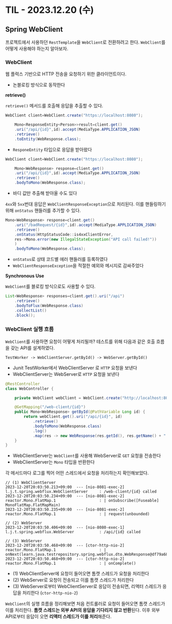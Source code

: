 # TIL - 2023.12.20 (수)

## Spring WebClient

프로젝트에서 사용하던 `RestTemplate`을 `WebClient`로 전환하려고 한다.
`WebClient`를 어떻게 사용해야 하는지 알아보자.

### WebClient

웹 플럭스 기반으로 HTTP 전송을 요청하기 위한 클라이언트이다.

- 논블로킹 방식으로 동작한다

**retrieve()**

`retrieve()` 메서드를 호출해 응답을 추출할 수 있다.

```java
WebClient client=WebClient.create("https://localhost:8080");

    Mono<ResponseEntity<Person>>result=client.get()
    .uri("/api/{id}",id).accept(MediaType.APPLICATION_JSON)
    .retrieve()
    .toEntity(WebResponse.class);
```

- `ResponeEntity` 타입으로 응답을 받아왔다

```java
WebClient client=WebClient.create("https://localhost:8080");

    Mono<WebResponse> response=client.get()
    .uri("/api/{id}",id).accept(MediaType.APPLICATION_JSON)
    .retrieve()
    .bodyToMono(WebResponse.class);
```

- 바디 값만 추출해 받아올 수도 있다

`4xx`와 `5xx`번대 응답은 `WebClientResponseException`으로 처리된다.
이를 핸들링하기 위해 `onStatus` 핸들러를 추가할 수 있다.

```java
Mono<WebResponse> response=client.get()
    .uri("/badRequest/{id}",id).accept(MediaType.APPLICATION_JSON)
    .retrieve()
    .onStatus(HttpStatusCode::is4xxClientError,
    res->Mono.error(new IllegalStateException("API call failed!"))
    )
    .bodyToMono(WebResponse.class);
```

- `onStatus`로 상태 코드별 에러 핸들러를 등록하였다
- `WebClientResponseException`을 적절한 예외와 메시지로 감싸주었다

**Synchronous Use**

`WebClient`를 블로킹 방식으로도 사용할 수 있다.

```java
List<WebResponse> responses=client.get().uri("/api")
    .retrieve()
    .bodyToFlux(WebResponse.class)
    .collectList()
    .block();
```

### WebClient 실행 흐름

`WebClient`를 사용하면 요청이 어떻게 처리될까?
테스트를 위해 다음과 같은 호출 흐름을 갖는 API를 설계하였다.

```
TestWorker -> WebClientServer.getById() -> WebServer.getById() 
```

- Junit TestWorker에서 WebClientServer 로 `HTTP` 요청을 보낸다
- WebClientServer는 WebServer로 `HTTP` 요청을 보낸다

```java
@RestController
class WebController {

    private WebClient webClient = WebClient.create("http://localhost:8080");

    @GetMapping("/web-client/{id}")
    public Mono<WebResponse> getById(@PathVariable Long id) {
        return webClient.get().uri("/api/{id}", id)
            .retrieve()
            .bodyToMono(WebResponse.class)
            .log()
            .map(res -> new WebResponse(res.getId(), res.getName() + " webClient"));
    }
}
```
- WebClientServer는 `WebClient`를 사용해 WebServer로 `GET` 요청을 전송한다
- WebClientServer는 `Mono` 타입을 반환한다

각 메서드마다 로그를 찍어 어떤 스레드에서 요청을 처리하는지 확인해보았다.
```
// (1) WebClientServer
2023-12-20T20:03:50.213+09:00  --- [nio-8081-exec-2] l.j.t.spring.webflux.WebClientServer     : /web-client/{id} called
2023-12-20T20:03:50.234+09:00  --- [nio-8081-exec-2] reactor.Mono.FlatMap.1                   : | onSubscribe([Fuseable] MonoFlatMap.FlatMapMain)
2023-12-20T20:03:50.235+09:00  --- [nio-8081-exec-2] reactor.Mono.FlatMap.1                   : | request(unbounded)

// (2) WebServer
2023-12-20T20:03:50.406+09:00  --- [nio-8080-exec-1] l.j.t.spring.webflux.WebServer           : /api/{id} called
 
// (3) WebServer
2023-12-20T20:03:50.468+09:00  --- [ctor-http-nio-2] reactor.Mono.FlatMap.1                   : | onNext(learn.java.testrepository.spring.webflux.dto.WebResponse@df79a68)
2023-12-20T20:03:50.468+09:00  --- [ctor-http-nio-2] reactor.Mono.FlatMap.1                   : | onComplete()
```
- (1) WebClientServer에 요청이 들어오면 톰캣 스레드가 요청을 처리한다
- (2) WebServer로 요청이 전송되고 이를 톰캣 스레드가 처리한다
- (3) WebServer로부터 WebClientServer로 응답이 전송되면, 리액터 스레드가 응답을 처리한다 (`ctor-http-nio-2`)

`WebClient`의 실행 흐름을 정리해보면 처음 컨트롤러로 요청이 들어오면 톰캣 스레드가 이를 처리한다.
**톰캣 스레드는 외부 API의 응답을 기다리지 않고 반환**된다. 이후 외부 API로부터 응답이 오면 **리액터 스레드가 이를 처리**해준다. 



